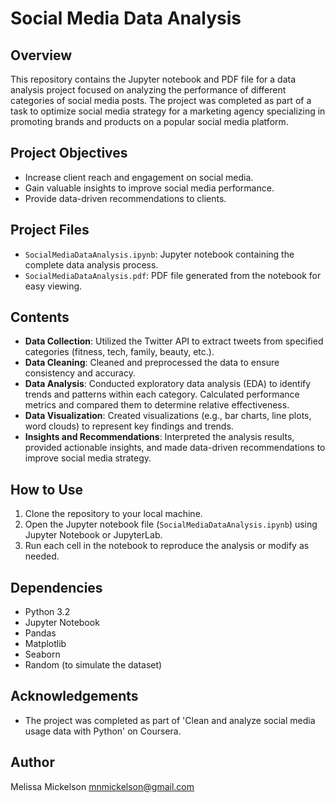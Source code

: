 # Social Media Data Analysis

## Overview
This repository contains the Jupyter notebook and PDF file for a data analysis project focused on analyzing the performance of different categories of social media posts. The project was completed as part of a task to optimize social media strategy for a marketing agency specializing in promoting brands and products on a popular social media platform.

## Project Objectives
- Increase client reach and engagement on social media.
- Gain valuable insights to improve social media performance.
- Provide data-driven recommendations to clients.

## Project Files
- `SocialMediaDataAnalysis.ipynb`: Jupyter notebook containing the complete data analysis process.
- `SocialMediaDataAnalysis.pdf`: PDF file generated from the notebook for easy viewing.

## Contents
- **Data Collection**: Utilized the Twitter API to extract tweets from specified categories (fitness, tech, family, beauty, etc.).
- **Data Cleaning**: Cleaned and preprocessed the data to ensure consistency and accuracy.
- **Data Analysis**: Conducted exploratory data analysis (EDA) to identify trends and patterns within each category. Calculated performance metrics and compared them to determine relative effectiveness.
- **Data Visualization**: Created visualizations (e.g., bar charts, line plots, word clouds) to represent key findings and trends.
- **Insights and Recommendations**: Interpreted the analysis results, provided actionable insights, and made data-driven recommendations to improve social media strategy.
  
## How to Use
1. Clone the repository to your local machine.
2. Open the Jupyter notebook file (`SocialMediaDataAnalysis.ipynb`) using Jupyter Notebook or JupyterLab.
3. Run each cell in the notebook to reproduce the analysis or modify as needed.

## Dependencies
- Python 3.2
- Jupyter Notebook
- Pandas
- Matplotlib
- Seaborn
- Random (to simulate the dataset)

## Acknowledgements
- The project was completed as part of 'Clean and analyze social media usage data with Python' on Coursera.

## Author
Melissa Mickelson
mnmickelson@gmail.com
